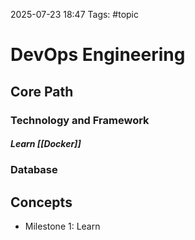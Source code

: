 2025-07-23 18:47
Tags: #topic 

# DevOps Engineering

## **Core Path**

### Technology and Framework

##### Learn [[Docker]]

### Database
## **Concepts**

- Milestone 1: Learn